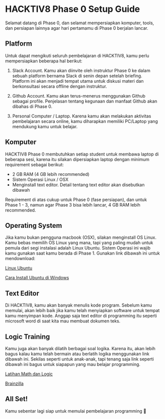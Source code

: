 # HACKTIV8 Phase 0 Setup Guide

Selamat datang di Phase 0, dan selamat mempersiapkan komputer, tools, dan persiapan lainnya agar hari pertamamu di Phase 0 berjalan lancar.

## Platform
Untuk dapat mengikuti seluruh pembelajaran di HACKTIV8, kamu perlu mempersiapkan beberapa hal berikut:

1. Slack Account. Kamu akan diinvite oleh instruktur Phase 0 ke dalam sebuah platform bernama Slack di senin depan setelah briefing. Platform ini akan menjadi tempat utama untuk diskusi materi dan berkonsultasi secara offline dengan instruktur.

2. Github Account. Kamu akan terus-menerus menggunakan Github sebagai profile. Penjelasan tentang kegunaan dan manfaat Github akan dibahas di Phase 0.

3. Personal Computer / Laptop. Karena kamu akan melakukan aktivitas pembelajaran secara online, kamu diharapkan memiliki PC/Laptop yang mendukung kamu untuk belajar.

## Komputer

HACKTIV8 Phase 0 membutuhkan setiap student untuk membawa laptop di beberapa sesi, karena itu silakan dipersiapkan laptop dengan minimum requirement sebagai berikut:

- 2 GB RAM (4 GB lebih recommended)
- Sistem Operasi Linux / OSX
- Menginstall text editor. Detail tentang text editor akan disebutkan dibawah

Requirement di atas cukup untuk Phase 0 (fase persiapan), dan untuk Phase 1 - 3, namun agar Phase 3 bisa lebih lancar, 4 GB RAM lebih recommended.

## Operating System

Jika kamu bukan pengguna macbook (OSX), silakan menginstall OS Linux. Kamu bebas memilih OS Linux yang mana, tapi yang paling mudah untuk pemula dari segi instalasi adalah Linux Ubuntu. Sistem Operasi ini wajib kamu gunakan saat kamu berada di Phase 1. Gunakan link dibawah ini untuk mendownload:

[Linux Ubuntu](https://www.ubuntu.com/)

[Cara Install Ubuntu di Windows](https://www.youtube.com/watch?v=c_Ja2PRt0cc)

## Text Editor

Di HACKTIV8, kamu akan banyak menulis kode program. Sebelum kamu memulai, akan lebih baik jika kamu telah menyiapkan software untuk tempat kamu menyimpan kode. Anggap saja text editor di programming itu seperti microsoft word di saat kita mau membuat dokumen teks.

## Logic Training

Kamu juga akan banyak dilatih berbagai soal logika. Karena itu, akan lebih bagus kalau kamu telah bermain atau berlatih logika menggunakan link dibawah ini. Sekilas seperti untuk anak-anak, tapi tenang saja link seperti dibawah ini bagus untuk siapapun yang mau belajar programming.

[Latihan Math dan Logic](http://www.kidsmathgamesonline.com/logic.html)

[Brainzilla](https://www.brainzilla.com/)

## All Set!

Kamu sebentar lagi siap untuk memulai pembelajaran programming :muscle:
